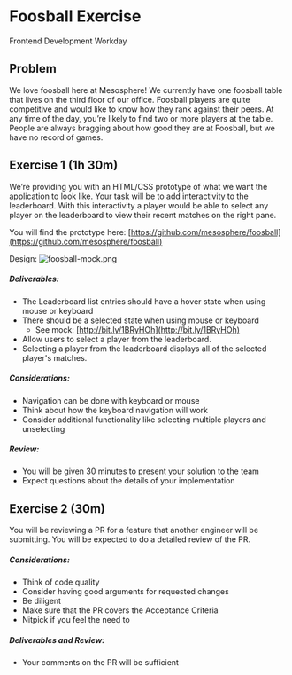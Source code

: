 # Foosball Exercise

Frontend Development Workday

## Problem

We love foosball here at Mesosphere! We currently have one foosball table that lives on the third floor of our office. Foosball players are quite competitive and would like to know how they rank against their peers. At any time of the day, you’re likely to find two or more players at the table. People are always bragging about how good they are at Foosball, but we have no record of games.

## Exercise 1 (1h 30m)

We’re providing you with an HTML/CSS prototype of what we want the application to look like. Your task will be to add interactivity to the leaderboard. With this interactivity a player would be able to select any player on the leaderboard to view their recent matches on the right pane.

You will find the prototype here: [https://github.com/mesosphere/foosball](https://github.com/mesosphere/foosball)

Design:
![foosball-mock.png](https://d3vv6lp55qjaqc.cloudfront.net/items/3p0V15261T012b393Y34/foosball-mock.png)

##### Deliverables:

- The Leaderboard list entries should have a hover state when using mouse or keyboard
- There should be a selected state when using mouse or keyboard
    - See mock: [http://bit.ly/1BRyHOh](http://bit.ly/1BRyHOh)  
- Allow users to select a player from the leaderboard.
- Selecting a player from the leaderboard displays all of the selected player's matches.

##### Considerations:

- Navigation can be done with keyboard or mouse
- Think about how the keyboard navigation will work
- Consider additional functionality like selecting multiple players and unselecting

##### Review:

- You will be given 30 minutes to present your solution to the team
- Expect questions about the details of your implementation

## Exercise 2 (30m)

You will be reviewing a PR for a feature that another engineer will be submitting. You will be expected to do a detailed review of the PR.

##### Considerations:

- Think of code quality
- Consider having good arguments for requested changes
- Be diligent
- Make sure that the PR covers the Acceptance Criteria
- Nitpick if you feel the need to

##### Deliverables and Review:

- Your comments on the PR will be sufficient
